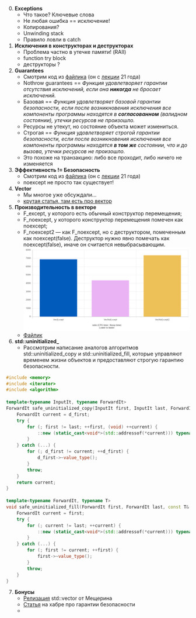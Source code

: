 0. **Exceptions**
    - Что такое? Ключевые слова
    - Не любая ошибка == исключение!
    - Копирования?
    - Unwinding stack
    - Правило ловли в catch
1. **Исключения в конструкторах и деструкторах**
    - Проблема частно в утечке памяти! (RAII)
    - function try block
    - деструкторы ? 
2. **Guarantees**
    - Смотрим код из [файлика](safety_lecture_Bulat_Ibragimov.cpp) (он с [лекции](https://disk.yandex.ru/d/8WEwY2fFdzje5g/C%2B%2B/%D0%9B%D0%B5%D0%BA%D1%86%D0%B8%D1%8F11-1.%20%D0%98%D1%81%D0%BA%D0%BB%D1%8E%D1%87%D0%B5%D0%BD%D0%B8%D1%8F%20II/Lecture11-1.ExceptionsII.mp4?w=1) 21 года)
    - Nothrow guarantees == _Функция удовлетворяет гарантии отсутствия исключений, если она **никогда** не бросает исключений._
    - Базовая == _Функция удовлетворяет базовой гарантии безопасности, если после возникновения исключения все компоненты программы находятся в **согласованном** (валидном состоянии), утечки ресурсов не произошло._
    -  Ресурсы не утекут, но состояние объекта может измениться.
    - Строгая == _Функция удовлетворяет строгой гарантии безопасности, если после возникновения исключения все компоненты программы находятся **в том же** состоянии, что и до вызова, утечки ресурсов не произошло._
    - Это похоже на транзакцию: либо все проходит, либо ничего не изменяется
3. **Эффективность != Безопасность**
    - Смотрим код из [файлика](noexcept_lecture_Bulat_Ibragimov.cpp) (он с [лекции](https://disk.yandex.ru/d/8WEwY2fFdzje5g/C%2B%2B/%D0%9B%D0%B5%D0%BA%D1%86%D0%B8%D1%8F11-1.%20%D0%98%D1%81%D0%BA%D0%BB%D1%8E%D1%87%D0%B5%D0%BD%D0%B8%D1%8F%20II/Lecture11-1.ExceptionsII.mp4?w=1) 21 года)
    - noexcept не просто так существует!
4. **Vector**
    - Мы многое уже обсуждали...
    - [крутая статья, там есть про вектор](https://tproger.ru/articles/isklyucheniya-v-c-garantii-bezopasnosti-i-specifikacii)
5. **Производительность в векторе**
    - F_except, у которого есть обычный конструктор перемещения;
    - F_noexcept, у которого конструктор перемещения помечен как noexcept;
    - F_noexcept2 — как F_noexcept, но с деструктором, помеченным как noexcept(false). Деструктор нужно явно помечать как noexcept(false), иначе он считается невыбрасывающим.
      ![](image3.png)
    - [Файлик](main.cpp)
6. **std::uninitialized_**
    - Рассмотрим написание аналогов алгоритмов std::uninitialized_copy и std::uninitialized_fill, которые управляют временем жизни объектов и предоставляют строгую гарантию безопасности.
```cpp
#include <memory>
#include <iterator>
#include <algorithm>

template<typename InputIt, typename ForwardIt>
ForwardIt safe_uninitialized_copy(InputIt first, InputIt last, ForwardIt d_first) {
    ForwardIt current = d_first;
    try {
        for (; first != last; ++first, (void) ++current) {
            ::new (static_cast<void*>(std::addressof(*current))) typename std::iterator_traits<ForwardIt>::value_type(*first);
        }
    } catch (...) {
        for (; d_first != current; ++d_first) {
            d_first->~value_type();
        }
        throw;
    }
    return current;
}

template<typename ForwardIt, typename T>
void safe_uninitialized_fill(ForwardIt first, ForwardIt last, const T& value) {
    ForwardIt current = first;
    try {
        for (; current != last; ++current) {
            ::new (static_cast<void*>(std::addressof(*current))) typename std::iterator_traits<ForwardIt>::value_type(value);
        }
    } catch (...) {
        for (; first != current; ++first) {
            first->~value_type();
        }
        throw;
    }
}

```
7. **Бонусы**
    - [Релизация](https://www.youtube.com/watch?v=_wE7JYfcKN0) std::vector от Мещерина
    - [Статья](https://habr.com/ru/articles/126374/) на хабре про гарантии безопасности
    - 
